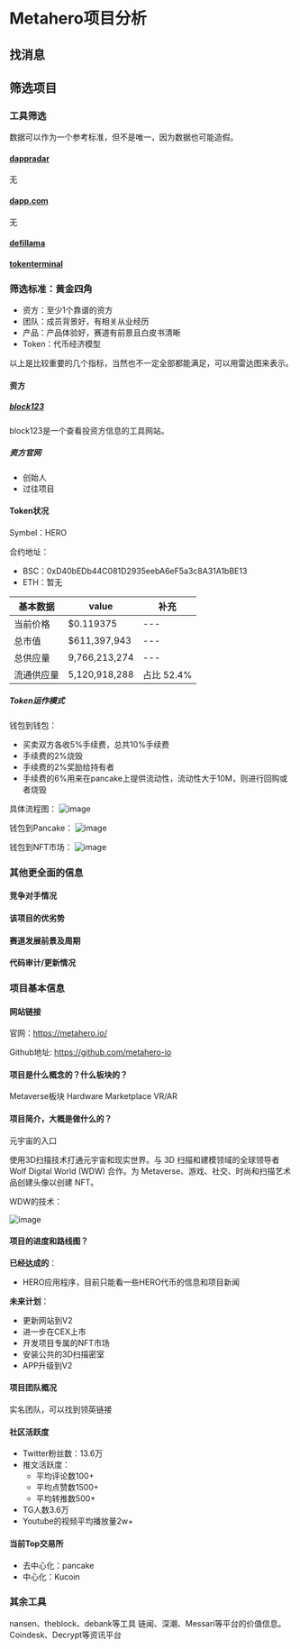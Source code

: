 # Metahero项目分析

## 找消息

## 筛选项目

### 工具筛选

数据可以作为一个参考标准，但不是唯一，因为数据也可能造假。

#### [dappradar](https://dappradar.com/)

无

#### [dapp.com](https://www.dapp.com/)

无

#### [defillama](https://defillama.com/)

#### [tokenterminal](https://www.tokenterminal.com/)

### 筛选标准：黄金四角

- 资方：至少1个靠谱的资方
- 团队：成员背景好，有相关从业经历
- 产品：产品体验好，赛道有前景且白皮书清晰
- Token：代币经济模型

以上是比较重要的几个指标，当然也不一定全部都能满足，可以用雷达图来表示。

#### 资方

##### [block123](https://www.block123.com/)

block123是一个查看投资方信息的工具网站。

##### 资方官网

- 创始人
- 过往项目

#### Token状况

Symbel：HERO

合约地址：

- BSC：0xD40bEDb44C081D2935eebA6eF5a3c8A31A1bBE13
- ETH：暂无

| 基本数据 | value | 补充 |
| --- | --- | --- |
| 当前价格 | $0.119375 | --- |
| 总市值 | $611,397,943 | --- |
| 总供应量 | 9,766,213,274 | --- |
| 流通供应量 | 5,120,918,288 | 占比 52.4% |

##### Token运作模式

钱包到钱包：

- 买卖双方各收5%手续费，总共10%手续费
- 手续费的2%烧毁
- 手续费的2%奖励给持有者
- 手续费的6%用来在pancake上提供流动性，流动性大于10M，则进行回购或者烧毁

具体流程图：
![image](./images/02.png)

钱包到Pancake：
![image](./images/03.png)

钱包到NFT市场：
![image](./images/04.png)

### 其他更全面的信息

#### 竞争对手情况

#### 该项目的优劣势

#### 赛道发展前景及周期

#### 代码审计/更新情况

### 项目基本信息

#### 网站链接

官网：<https://metahero.io/>

Github地址: <https://github.com/metahero-io>

#### 项目是什么概念的？什么板块的？

Metaverse板块 Hardware Marketplace VR/AR

#### 项目简介，大概是做什么的？

元宇宙的入口

使用3D扫描技术打通元宇宙和现实世界。与 3D 扫描和建模领域的全球领导者 Wolf Digital World (WDW) 合作。为 Metaverse、游戏、社交、时尚和扫描艺术品创建头像以创建 NFT。

WDW的技术：

![image](./images/01.png)

#### 项目的进度和路线图？

**已经达成的**：

- HERO应用程序，目前只能看一些HERO代币的信息和项目新闻

**未来计划**：

- 更新网站到V2
- 进一步在CEX上市
- 开发项目专属的NFT市场
- 安装公共的3D扫描密室
- APP升级到V2

#### 项目团队概况

实名团队，可以找到领英链接

#### 社区活跃度

- Twitter粉丝数：13.6万
- 推文活跃度：
  - 平均评论数100+
  - 平均点赞数1500+
  - 平均转推数500+
- TG人数3.6万
- Youtube的视频平均播放量2w+

#### 当前Top交易所

- 去中心化：pancake
- 中心化：Kucoin

### 其余工具

nansen、theblock、debank等工具
链闻、深潮、Messari等平台的价值信息。
Coindesk、Decrypt等资讯平台


